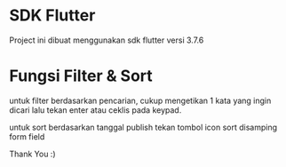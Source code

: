 # SDK Flutter

Project ini dibuat menggunakan sdk flutter versi 3.7.6

# Fungsi Filter & Sort

untuk filter berdasarkan pencarian, cukup mengetikan 1 kata yang ingin dicari lalu tekan enter atau ceklis pada keypad.

untuk sort berdasarkan tanggal publish tekan tombol icon sort disamping form field

Thank You :)
